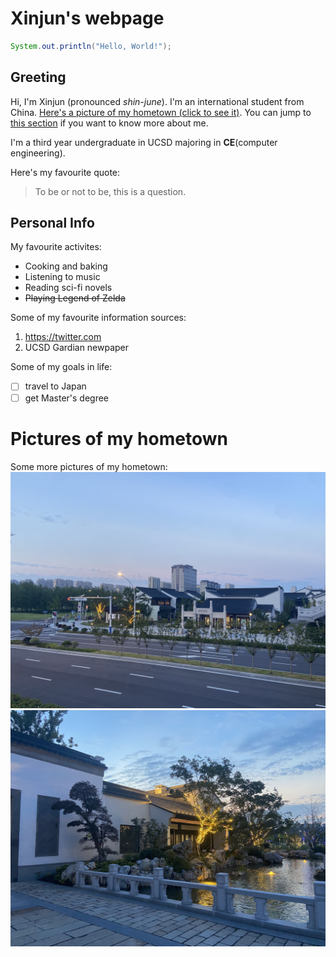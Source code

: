 # Xinjun's webpage
```java
System.out.println("Hello, World!");
```

## Greeting
Hi, I'm Xinjun (pronounced *shin-june*). I'm an international student from China. [Here's a picture of my hometown (click to see it)](hometown.JPG). You can jump to [this section](https://github.com/XinjunHua/github-page/blob/main/index.md#personal-info) if you want to know more about me.


I'm a third year undergraduate in UCSD majoring in **CE**(computer engineering).

Here's my favourite quote:
> To be or not to be, this is a question.

## Personal Info
My favourite activites:
- Cooking and baking
- Listening to music
- Reading sci-fi novels
- ~~Playing Legend of Zelda~~

Some of my favourite information sources:
1. https://twitter.com
2. UCSD Gardian newpaper

Some of my goals in life:

- [ ] travel to Japan
- [ ] get Master's degree

# Pictures of my hometown
Some more pictures of my hometown:
![hometown2](https://github.com/XinjunHua/github-page/blob/main/hometown2.JPG)
![hometown3](https://github.com/XinjunHua/github-page/blob/main/hometown3.JPG)








